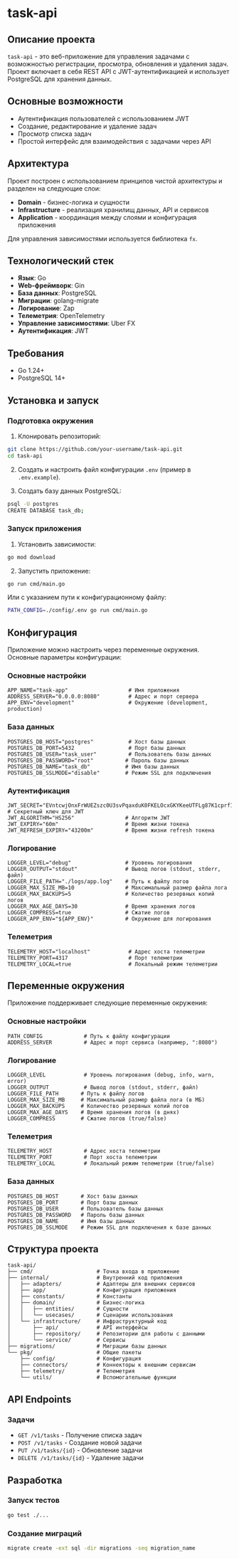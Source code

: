 
# task-api

## Описание проекта

`task-api` - это веб-приложение для управления задачами с возможностью регистрации, просмотра, обновления и удаления задач. Проект включает в себя REST API с JWT-аутентификацией и использует PostgreSQL для хранения данных.

## Основные возможности

- Аутентификация пользователей с использованием JWT
- Создание, редактирование и удаление задач
- Просмотр списка задач
- Простой интерфейс для взаимодействия с задачами через API

## Архитектура

Проект построен с использованием принципов чистой архитектуры и разделен на следующие слои:

- **Domain** - бизнес-логика и сущности
- **Infrastructure** - реализация хранилищ данных, API и сервисов
- **Application** - координация между слоями и конфигурация приложения

Для управления зависимостями используется библиотека `fx`.

## Технологический стек

- **Язык**: Go
- **Web-фреймворк**: Gin
- **База данных**: PostgreSQL
- **Миграции**: golang-migrate
- **Логирование**: Zap
- **Телеметрия**: OpenTelemetry
- **Управление зависимостями**: Uber FX
- **Аутентификация**: JWT

## Требования

- Go 1.24+
- PostgreSQL 14+

## Установка и запуск

### Подготовка окружения

1. Клонировать репозиторий:
```bash
git clone https://github.com/your-username/task-api.git
cd task-api
```

2. Создать и настроить файл конфигурации `.env` (пример в `.env.example`).

3. Создать базу данных PostgreSQL:
```bash
psql -U postgres
CREATE DATABASE task_db;
```

### Запуск приложения

1. Установить зависимости:
```bash
go mod download
```

2. Запустить приложение:
```bash
go run cmd/main.go
```

Или с указанием пути к конфигурационному файлу:
```bash
PATH_CONFIG=./config/.env go run cmd/main.go
```

## Конфигурация

Приложение можно настроить через переменные окружения. Основные параметры конфигурации:

### Основные настройки
```
APP_NAME="task-app"                   # Имя приложения
ADDRESS_SERVER="0.0.0.0:8080"         # Адрес и порт сервера
APP_ENV="development"                 # Окружение (development, production)
```

### База данных
```
POSTGRES_DB_HOST="postgres"           # Хост базы данных
POSTGRES_DB_PORT=5432                 # Порт базы данных
POSTGRES_DB_USER="task_user"          # Пользователь базы данных
POSTGRES_DB_PASSWORD="root"          # Пароль базы данных
POSTGRES_DB_NAME="task_db"           # Имя базы данных
POSTGRES_DB_SSLMODE="disable"        # Режим SSL для подключения
```

### Аутентификация
```
JWT_SECRET="EVntcwjOnxFrWUEZszc0U3svPqaxduK0FKELOcxGKYKeeUTFLg87K1cprf1mVsUZM64h9bV2p4dK2W1S/v5wiw=="  # Секретный ключ для JWT
JWT_ALGORITHM="HS256"                # Алгоритм JWT
JWT_EXPIRY="60m"                     # Время жизни токена
JWT_REFRESH_EXPIRY="43200m"          # Время жизни refresh токена
```

### Логирование
```
LOGGER_LEVEL="debug"                 # Уровень логирования
LOGGER_OUTPUT="stdout"               # Вывод логов (stdout, stderr, файл)
LOGGER_FILE_PATH="./logs/app.log"    # Путь к файлу логов
LOGGER_MAX_SIZE_MB=10                # Максимальный размер файла лога
LOGGER_MAX_BACKUPS=5                 # Количество резервных копий логов
LOGGER_MAX_AGE_DAYS=30               # Время хранения логов
LOGGER_COMPRESS=true                 # Сжатие логов
LOGGER_APP_ENV="${APP_ENV}"          # Окружение для логирования
```

### Телеметрия
```
TELEMETRY_HOST="localhost"            # Адрес хоста телеметрии
TELEMETRY_PORT=4317                   # Порт телеметрии
TELEMETRY_LOCAL=true                  # Локальный режим телеметрии
```

## Переменные окружения

Приложение поддерживает следующие переменные окружения:

### Основные настройки
```
PATH_CONFIG             # Путь к файлу конфигурации
ADDRESS_SERVER          # Адрес и порт сервиса (например, ":8080")
```

### Логирование
```
LOGGER_LEVEL            # Уровень логирования (debug, info, warn, error)
LOGGER_OUTPUT           # Вывод логов (stdout, stderr, файл)
LOGGER_FILE_PATH       # Путь к файлу логов
LOGGER_MAX_SIZE_MB     # Максимальный размер файла лога (в МБ)
LOGGER_MAX_BACKUPS     # Количество резервных копий логов
LOGGER_MAX_AGE_DAYS    # Время хранения логов (в днях)
LOGGER_COMPRESS        # Сжатие логов (true/false)
```

### Телеметрия
```
TELEMETRY_HOST          # Адрес хоста телеметрии
TELEMETRY_PORT          # Порт хоста телеметрии
TELEMETRY_LOCAL         # Локальный режим телеметрии (true/false)
```

### База данных
```
POSTGRES_DB_HOST       # Хост базы данных
POSTGRES_DB_PORT       # Порт базы данных
POSTGRES_DB_USER       # Пользователь базы данных
POSTGRES_DB_PASSWORD   # Пароль базы данных
POSTGRES_DB_NAME       # Имя базы данных
POSTGRES_DB_SSLMODE    # Режим SSL для подключения к базе данных
```

## Структура проекта

```
task-api/
├── cmd/                    # Точка входа в приложение
├── internal/               # Внутренний код приложения
│   ├── adapters/           # Адаптеры для внешних сервисов
│   ├── app/                # Конфигурация приложения
│   ├── constants/          # Константы
│   ├── domain/             # Бизнес-логика
│   │   ├── entities/       # Сущности
│   │   └── usecases/       # Сценарии использования
│   └── infrastructure/     # Инфраструктурный код
│       ├── api/            # API интерфейсы
│       ├── repository/     # Репозитории для работы с данными
│       └── service/        # Сервисы
├── migrations/             # Миграции базы данных
└── pkg/                    # Общие пакеты
    ├── config/             # Конфигурация
    ├── connectors/         # Коннекторы к внешним сервисам
    ├── telemetry/          # Телеметрия
    └── utils/              # Вспомогательные функции
```

## API Endpoints

### Задачи
- `GET /v1/tasks` - Получение списка задач
- `POST /v1/tasks` - Создание новой задачи
- `PUT /v1/tasks/{id}` - Обновление задачи
- `DELETE /v1/tasks/{id}` - Удаление задачи

## Разработка

### Запуск тестов
```bash
go test ./...
```

### Создание миграций
```bash
migrate create -ext sql -dir migrations -seq migration_name
```
